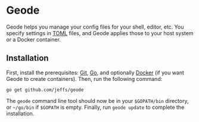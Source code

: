 # Geode

Geode helps you manage your config files for your shell, editor, etc.  You
specify settings in [TOML][] files, and Geode applies those to your host system
or a Docker container.

## Installation

First, install the prerequisites: [Git][], [Go][], and optionally [Docker][]
(if you want Geode to create containers).  Then, run the following command:

    go get github.com/jeffs/geode

The `geode` command line tool should now be in your `$GOPATH/bin` directory, or
`~/go/bin` if `$GOPATH` is empty.  Finally, run `geode update` to complete the
installation.

[Docker]: https://www.docker.com/
[Git]: https://git-scm.com/
[Go]: https://golang.org/
[TOML]: https://github.com/toml-lang/toml
